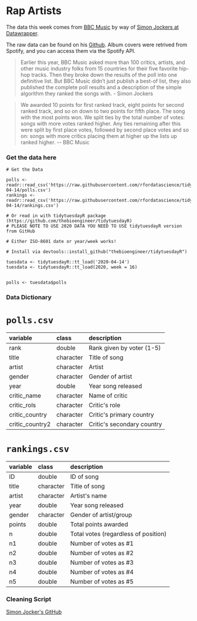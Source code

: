 # Rap Artists

The data this week comes from [BBC Music](http://www.bbc.com/culture/story/20191007-the-greatest-hip-hop-songs-of-all-time-who-voted) by way of [Simon Jockers at Datawrapper](https://blog.datawrapper.de/best-hip-hop-songs-of-all-time-visualized/).

The raw data can be found on his [Github](https://github.com/sjockers/bbc-best-rapmusic). Album covers were retrived from Spotify, and you can access them via the Spotify API.

> Earlier this year, BBC Music asked more than 100 critics, artists, and other music industry folks from 15 countries for their five favorite hip-hop tracks. Then they broke down the results of the poll into one definitive list. But BBC Music didn’t just publish a best-of list, they also published the complete poll results and a description of the simple algorithm they ranked the songs with. - Simon Jockers

> We awarded 10 points for first ranked track, eight points for second ranked track, and so on down to two points for fifth place. The song with the most points won. We split ties by the total number of votes: songs with more votes ranked higher. Any ties remaining after this were split by first place votes, followed by second place votes and so on: songs with more critics placing them at higher up the lists up ranked higher. -- BBC Music

### Get the data here

```{r}
# Get the Data

polls <- readr::read_csv('https://raw.githubusercontent.com/rfordatascience/tidytuesday/master/data/2020/2020-04-14/polls.csv')
rankings <- readr::read_csv('https://raw.githubusercontent.com/rfordatascience/tidytuesday/master/data/2020/2020-04-14/rankings.csv')

# Or read in with tidytuesdayR package (https://github.com/thebioengineer/tidytuesdayR)
# PLEASE NOTE TO USE 2020 DATA YOU NEED TO USE tidytuesdayR version from GitHub

# Either ISO-8601 date or year/week works!

# Install via devtools::install_github("thebioengineer/tidytuesdayR")

tuesdata <- tidytuesdayR::tt_load('2020-04-14')
tuesdata <- tidytuesdayR::tt_load(2020, week = 16)


polls <- tuesdata$polls
```
### Data Dictionary

# `polls.csv`

|variable        |class     |description |
|:---------------|:---------|:-----------|
|rank            |double    | Rank given by voter (1-5) |
|title           |character | Title of song|
|artist          |character | Artist |
|gender          |character | Gender of artist |
|year            |double    | Year song released |
|critic_name     |character | Name of critic|
|critic_rols     |character | Critic's role |
|critic_country  |character | Critic's primary country|
|critic_country2 |character | Critic's secondary country |

# `rankings.csv`

|variable |class     |description |
|:--------|:---------|:-----------|
|ID       |double    |ID of song |
|title    |character | Title of song  |
|artist   |character | Artist's name |
|year     |double    | Year song released |
|gender   |character | Gender of artist/group |
|points   |double    | Total points awarded |
|n        |double    |Total votes (regardless of position) |
|n1       |double    | Number of votes as #1 |
|n2       |double    |Number of votes as #2 |
|n3       |double    |Number of votes as #3 |
|n4       |double    |Number of votes as #4 |
|n5       |double    |Number of votes as #5 |

### Cleaning Script

[Simon Jocker's GitHub](https://github.com/sjockers/bbc-best-rapmusic)